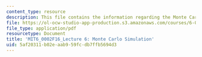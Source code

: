 ```yaml
---
content_type: resource
description: This file contains the information regarding the Monte Carlo Simulation.
file: https://ol-ocw-studio-app-production.s3.amazonaws.com/courses/6-0002-introduction-to-computational-thinking-and-data-science-fall-2016/5af20311b02eaab959fcdb7ffb5694d3_MIT6_0002F16_lec6.pdf
file_type: application/pdf
resourcetype: Document
title: 'MIT6_0002F16_Lecture 6: Monte Carlo Simulation'
uid: 5af20311-b02e-aab9-59fc-db7ffb5694d3
---
```

